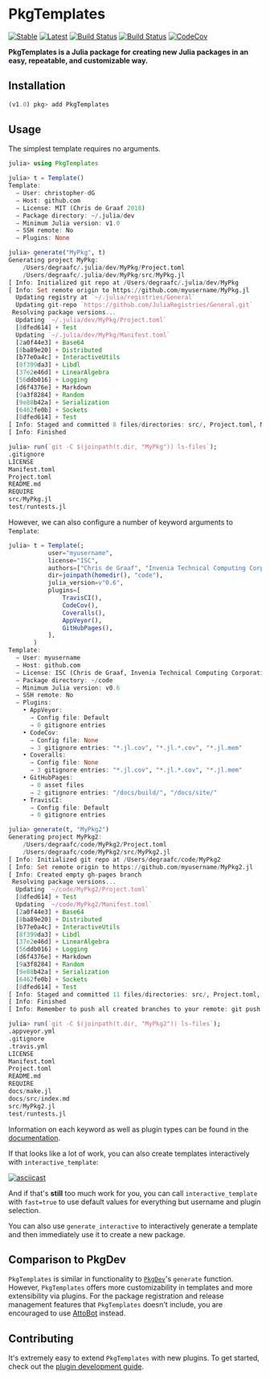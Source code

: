 # PkgTemplates

[![Stable](https://img.shields.io/badge/docs-stable-blue.svg)](https://invenia.github.io/PkgTemplates.jl/stable)
[![Latest](https://img.shields.io/badge/docs-latest-blue.svg)](https://invenia.github.io/PkgTemplates.jl/latest)
[![Build Status](https://travis-ci.org/invenia/PkgTemplates.jl.svg?branch=master)](https://travis-ci.org/invenia/PkgTemplates.jl)
[![Build Status](https://ci.appveyor.com/api/projects/status/r24xamruqlm88uti/branch/master?svg=true)](https://ci.appveyor.com/project/christopher-dG/pkgtemplates-jl/branch/master)
[![CodeCov](https://codecov.io/gh/invenia/PkgTemplates.jl/branch/master/graph/badge.svg)](https://codecov.io/gh/invenia/PkgTemplates.jl)

**PkgTemplates is a Julia package for creating new Julia packages in an easy,
repeatable, and customizable way.**

## Installation

```julia
(v1.0) pkg> add PkgTemplates
```

## Usage

The simplest template requires no arguments.

```julia
julia> using PkgTemplates

julia> t = Template()
Template:
  → User: christopher-dG
  → Host: github.com
  → License: MIT (Chris de Graaf 2018)
  → Package directory: ~/.julia/dev
  → Minimum Julia version: v1.0
  → SSH remote: No
  → Plugins: None

julia> generate("MyPkg", t)
Generating project MyPkg:
    /Users/degraafc/.julia/dev/MyPkg/Project.toml
    /Users/degraafc/.julia/dev/MyPkg/src/MyPkg.jl
[ Info: Initialized git repo at /Users/degraafc/.julia/dev/MyPkg
[ Info: Set remote origin to https://github.com/myusername/MyPkg.jl
  Updating registry at `~/.julia/registries/General`
  Updating git-repo `https://github.com/JuliaRegistries/General.git`
 Resolving package versions...
  Updating `~/.julia/dev/MyPkg/Project.toml`
  [8dfed614] + Test
  Updating `~/.julia/dev/MyPkg/Manifest.toml`
  [2a0f44e3] + Base64
  [8ba89e20] + Distributed
  [b77e0a4c] + InteractiveUtils
  [8f399da3] + Libdl
  [37e2e46d] + LinearAlgebra
  [56ddb016] + Logging
  [d6f4376e] + Markdown
  [9a3f8284] + Random
  [9e88b42a] + Serialization
  [6462fe0b] + Sockets
  [8dfed614] + Test
[ Info: Staged and committed 8 files/directories: src/, Project.toml, Manifest.toml, test/, REQUIRE, README.md, .gitignore, LICENSE
[ Info: Finished

julia> run(`git -C $(joinpath(t.dir, "MyPkg")) ls-files`);
.gitignore
LICENSE
Manifest.toml
Project.toml
README.md
REQUIRE
src/MyPkg.jl
test/runtests.jl
```

However, we can also configure a number of keyword arguments to `Template`:

```julia
julia> t = Template(;
           user="myusername",
           license="ISC",
           authors=["Chris de Graaf", "Invenia Technical Computing Corporation"],
           dir=joinpath(homedir(), "code"),
           julia_version=v"0.6",
           plugins=[
               TravisCI(),
               CodeCov(),
               Coveralls(),
               AppVeyor(),
               GitHubPages(),
           ],
       )
Template:
  → User: myusername
  → Host: github.com
  → License: ISC (Chris de Graaf, Invenia Technical Computing Corporation 2018)
  → Package directory: ~/code
  → Minimum Julia version: v0.6
  → SSH remote: No
  → Plugins:
    • AppVeyor:
      → Config file: Default
      → 0 gitignore entries
    • CodeCov:
      → Config file: None
      → 3 gitignore entries: "*.jl.cov", "*.jl.*.cov", "*.jl.mem"
    • Coveralls:
      → Config file: None
      → 3 gitignore entries: "*.jl.cov", "*.jl.*.cov", "*.jl.mem"
    • GitHubPages:
      → 0 asset files
      → 2 gitignore entries: "/docs/build/", "/docs/site/"
    • TravisCI:
      → Config file: Default
      → 0 gitignore entries

julia> generate(t, "MyPkg2")
Generating project MyPkg2:
    /Users/degraafc/code/MyPkg2/Project.toml
    /Users/degraafc/code/MyPkg2/src/MyPkg2.jl
[ Info: Initialized git repo at /Users/degraafc/code/MyPkg2
[ Info: Set remote origin to https://github.com/myusername/MyPkg2.jl
[ Info: Created empty gh-pages branch
 Resolving package versions...
  Updating `~/code/MyPkg2/Project.toml`
  [8dfed614] + Test
  Updating `~/code/MyPkg2/Manifest.toml`
  [2a0f44e3] + Base64
  [8ba89e20] + Distributed
  [b77e0a4c] + InteractiveUtils
  [8f399da3] + Libdl
  [37e2e46d] + LinearAlgebra
  [56ddb016] + Logging
  [d6f4376e] + Markdown
  [9a3f8284] + Random
  [9e88b42a] + Serialization
  [6462fe0b] + Sockets
  [8dfed614] + Test
[ Info: Staged and committed 11 files/directories: src/, Project.toml, Manifest.toml, test/, REQUIRE, README.md, .gitignore, LICENSE, .appveyor.yml, .travis.yml, docs/
[ Info: Finished
[ Info: Remember to push all created branches to your remote: git push --all

julia> run(`git -C $(joinpath(t.dir, "MyPkg2")) ls-files`);
.appveyor.yml
.gitignore
.travis.yml
LICENSE
Manifest.toml
Project.toml
README.md
REQUIRE
docs/make.jl
docs/src/index.md
src/MyPkg2.jl
test/runtests.jl
```

Information on each keyword as well as plugin types can be found in the
[documentation](https://invenia.github.io/PkgTemplates.jl/stable).

If that looks like a lot of work, you can also create templates interactively
with `interactive_template`:

[![asciicast](https://asciinema.org/a/bqBwff05mI7Cl9bz7EqLPMKF8.png)](https://asciinema.org/a/bqBwff05mI7Cl9bz7EqLPMKF8)

And if that's **still** too much work for you, you can call
`interactive_template` with `fast=true` to use default values for everything
but username and plugin selection.

You can also use `generate_interactive` to interactively generate a template and then
immediately use it to create a new package.

## Comparison to PkgDev

`PkgTemplates` is similar in functionality to
[`PkgDev`](https://github.com/JuliaLang/PkgDev.jl)'s `generate` function. However,
`PkgTemplates` offers more customizability in templates and more extensibility via plugins.
For the package registration and release management features that `PkgTemplates` doesn't
include, you are encouraged to use [AttoBot](https://github.com/apps/attobot) instead.

## Contributing

It's extremely easy to extend `PkgTemplates` with new plugins. To get started,
check out the
[plugin development guide](https://invenia.github.io/PkgTemplates.jl/stable/pages/plugin_development.html).
